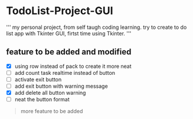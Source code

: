 # TodoList-Project-GUI
'''
my personal project, from self taugh coding learning. 
try to create to do list app with Tkinter GUI, firtst time using Tkinter.
'''
## feature to be added and modified
- [x] using row instead of pack to create it more neat
- [ ] add count task realtime instead of button 
- [ ] activate exit button 
- [ ] add exit button with warning message 
- [x] add delete all button warning
- [ ] neat the button format

> more feature to be added
